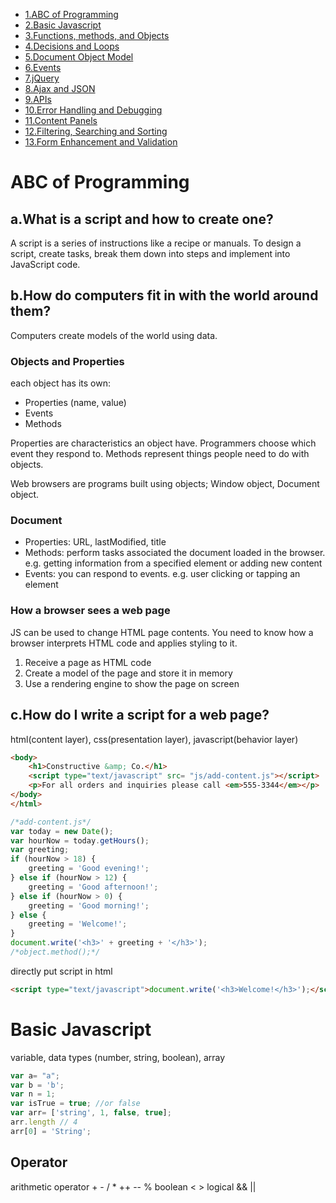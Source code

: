 * [1.ABC of Programming](#abc-of-programming)
* [2.Basic Javascript](#basic-javascript)
* [3.Functions, methods, and Objects](#functions-methods-and-objects)
* [4.Decisions and Loops](#decisions-and-loops)
* [5.Document Object Model](#document-object-model)
* [6.Events](#events)
* [7.jQuery](#jquery)
* [8.Ajax and JSON](#ajax-and-json)
* [9.APIs](#apis)
* [10.Error Handling and Debugging](#error-handling-and-debugging)
* [11.Content Panels](#content-panels)
* [12.Filtering, Searching and Sorting](#filtering-searching-and-sorting)
* [13.Form Enhancement and Validation](#form-enhancement-and-validation)

# ABC of Programming

## a.What is a script and how to create one? 
A script is a series of instructions like a recipe or manuals. 
To design a script, create tasks, break them down into steps and implement into JavaScript code.

## b.How do computers fit in with the world around them?
Computers create models of the world using data.

### Objects and Properties
each object has its own:
* Properties (name, value)
* Events
* Methods

Properties are characteristics an object have. Programmers choose which event they respond to. 
Methods represent things people need to do with objects.

Web browsers are programs built using objects; Window object, Document object.

### Document
- Properties: URL, lastModified, title
- Methods: perform tasks associated the document loaded in the browser. 
  e.g. getting information from a specified element or adding new content
- Events: you can respond to events. e.g. user clicking or tapping an element

### How a browser sees a web page
JS can be used to change HTML page contents. You need to know how a browser interprets HTML code 
and applies styling to it.

1. Receive a page as HTML code
2. Create a model of the page and store it in memory
3. Use a rendering engine to show the page on screen

## c.How do I write a script for a web page?
html(content layer), css(presentation layer), javascript(behavior layer)

```html
<body>
    <h1>Constructive &amp; Co.</h1>
    <script type="text/javascript" src= "js/add-content.js"></script>
    <p>For all orders and inquiries please call <em>555-3344</em></p>
</body>
</html>
```

```javascript
/*add-content.js*/
var today = new Date();
var hourNow = today.getHours();
var greeting;
if (hourNow > 18) {
    greeting = 'Good evening!';
} else if (hourNow > 12) {
    greeting = 'Good afternoon!';
} else if (hourNow > 0) {
    greeting = 'Good morning!';
} else {
    greeting = 'Welcome!';
}
document.write('<h3>' + greeting + '</h3>');
/*object.method();*/
```

directly put script in html
```html
<script type="text/javascript">document.write('<h3>Welcome!</h3>');</script>
```

# Basic Javascript
variable, data types (number, string, boolean), array
```javascript
var a= "a";
var b = 'b';
var n = 1;
var isTrue = true; //or false
var arr= ['string', 1, false, true];
arr.length // 4
arr[0] = 'String';
```

## Operator
arithmetic operator + - / * ++ -- % boolean < > logical && || 

